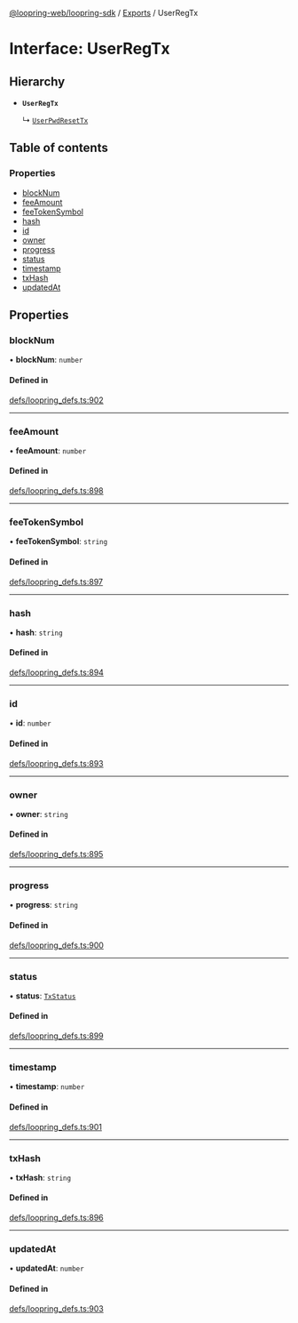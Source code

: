 [@loopring-web/loopring-sdk](../README.md) / [Exports](../modules.md) / UserRegTx

# Interface: UserRegTx

## Hierarchy

- **`UserRegTx`**

  ↳ [`UserPwdResetTx`](UserPwdResetTx.md)

## Table of contents

### Properties

- [blockNum](UserRegTx.md#blocknum)
- [feeAmount](UserRegTx.md#feeamount)
- [feeTokenSymbol](UserRegTx.md#feetokensymbol)
- [hash](UserRegTx.md#hash)
- [id](UserRegTx.md#id)
- [owner](UserRegTx.md#owner)
- [progress](UserRegTx.md#progress)
- [status](UserRegTx.md#status)
- [timestamp](UserRegTx.md#timestamp)
- [txHash](UserRegTx.md#txhash)
- [updatedAt](UserRegTx.md#updatedat)

## Properties

### blockNum

• **blockNum**: `number`

#### Defined in

[defs/loopring_defs.ts:902](https://github.com/Loopring/loopring_sdk/blob/ee2acc4/src/defs/loopring_defs.ts#L902)

___

### feeAmount

• **feeAmount**: `number`

#### Defined in

[defs/loopring_defs.ts:898](https://github.com/Loopring/loopring_sdk/blob/ee2acc4/src/defs/loopring_defs.ts#L898)

___

### feeTokenSymbol

• **feeTokenSymbol**: `string`

#### Defined in

[defs/loopring_defs.ts:897](https://github.com/Loopring/loopring_sdk/blob/ee2acc4/src/defs/loopring_defs.ts#L897)

___

### hash

• **hash**: `string`

#### Defined in

[defs/loopring_defs.ts:894](https://github.com/Loopring/loopring_sdk/blob/ee2acc4/src/defs/loopring_defs.ts#L894)

___

### id

• **id**: `number`

#### Defined in

[defs/loopring_defs.ts:893](https://github.com/Loopring/loopring_sdk/blob/ee2acc4/src/defs/loopring_defs.ts#L893)

___

### owner

• **owner**: `string`

#### Defined in

[defs/loopring_defs.ts:895](https://github.com/Loopring/loopring_sdk/blob/ee2acc4/src/defs/loopring_defs.ts#L895)

___

### progress

• **progress**: `string`

#### Defined in

[defs/loopring_defs.ts:900](https://github.com/Loopring/loopring_sdk/blob/ee2acc4/src/defs/loopring_defs.ts#L900)

___

### status

• **status**: [`TxStatus`](../enums/TxStatus.md)

#### Defined in

[defs/loopring_defs.ts:899](https://github.com/Loopring/loopring_sdk/blob/ee2acc4/src/defs/loopring_defs.ts#L899)

___

### timestamp

• **timestamp**: `number`

#### Defined in

[defs/loopring_defs.ts:901](https://github.com/Loopring/loopring_sdk/blob/ee2acc4/src/defs/loopring_defs.ts#L901)

___

### txHash

• **txHash**: `string`

#### Defined in

[defs/loopring_defs.ts:896](https://github.com/Loopring/loopring_sdk/blob/ee2acc4/src/defs/loopring_defs.ts#L896)

___

### updatedAt

• **updatedAt**: `number`

#### Defined in

[defs/loopring_defs.ts:903](https://github.com/Loopring/loopring_sdk/blob/ee2acc4/src/defs/loopring_defs.ts#L903)
